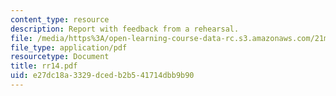```yaml
---
content_type: resource
description: Report with feedback from a rehearsal.
file: /media/https%3A/open-learning-course-data-rc.s3.amazonaws.com/21m-873-theater-arts-topics-suburbia-january-iap-2008/e27dc18a3329dcedb2b541714dbb9b90_rr14.pdf
file_type: application/pdf
resourcetype: Document
title: rr14.pdf
uid: e27dc18a-3329-dced-b2b5-41714dbb9b90
---
```

